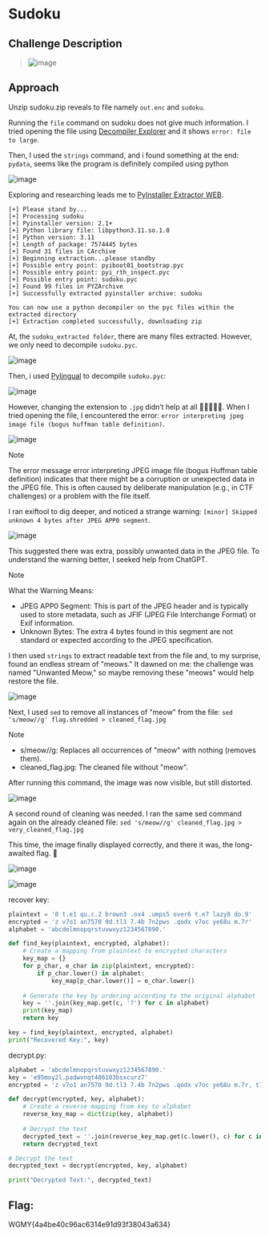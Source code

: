 # Sudoku

## Challenge Description
> ![image](https://github.com/user-attachments/assets/60f5d27d-4712-46be-b075-ce3f1688f924)


## Approach
Unzip sudoku.zip reveals to file namely `out.enc` and `sudoku`.

Running the `file` command on sudoku does not give much information. I tried opening the file using [Decompiler Explorer](https://dogbolt.org/) and it shows `error: file to large`. 


Then, I used the `strings` command, and i found something at the end: `pydata`, seems like the program is definitely compiled using python

![image](https://github.com/user-attachments/assets/7d8b1625-2696-421a-9fe9-39e6e54e5970)

Exploring and researching leads me to [PyInstaller Extractor WEB](https://pyinstxtractor-web.netlify.app/).

```
[+] Please stand by...
[+] Processing sudoku
[+] Pyinstaller version: 2.1+
[+] Python library file: libpython3.11.so.1.0
[+] Python version: 3.11
[+] Length of package: 7574445 bytes
[+] Found 31 files in CArchive
[+] Beginning extraction...please standby
[+] Possible entry point: pyiboot01_bootstrap.pyc
[+] Possible entry point: pyi_rth_inspect.pyc
[+] Possible entry point: sudoku.pyc
[+] Found 99 files in PYZArchive
[+] Successfully extracted pyinstaller archive: sudoku

You can now use a python decompiler on the pyc files within the extracted directory
[+] Extraction completed successfully, downloading zip
```

At, the `sudoku_extracted folder`, there are many files extracted. However, we only need to decompile `sudoku.pyc`.

![image](https://github.com/user-attachments/assets/8e90103f-226c-4769-88a7-590224422dc9)

Then, i used [Pylingual](https://pylingual.io/) to decompile `sudoku.pyc`:

![image](https://github.com/user-attachments/assets/1577a2a7-424b-441b-a04a-6112c758485f)


However, changing the extension to `.jpg` didn’t help at all 🤡🤡🤡🤡🤡. When I tried opening the file, I encountered the error:
`error interpreting jpeg image file (bogus huffman table definition)`.

![image](https://github.com/user-attachments/assets/60c61d75-563c-40b7-88dd-b878701b03b9)

> [!NOTE]  
> The error message error interpreting JPEG image file (bogus Huffman table definition) indicates that there might be a corruption or unexpected data in the JPEG file.
> This is often caused by deliberate manipulation (e.g., in CTF challenges) or a problem with the file itself.

I ran exiftool to dig deeper, and noticed a strange warning: `[minor] Skipped unknown 4 bytes after JPEG APP0 segment`.

![image](https://github.com/user-attachments/assets/2119c425-f635-43a9-909b-69a738f62dfc)

This suggested there was extra, possibly unwanted data in the JPEG file. To understand the warning better, I seeked help from ChatGPT.

> [!NOTE] 
> What the Warning Means:
> - JPEG APP0 Segment: This is part of the JPEG header and is typically used to store metadata, such as JFIF (JPEG File Interchange Format) or Exif information.
> - Unknown Bytes: The extra 4 bytes found in this segment are not standard or expected according to the JPEG specification.

I then used `strings` to extract readable text from the file and, to my surprise, found an endless stream of "meows." It dawned on me: the challenge was named "Unwanted Meow," so maybe removing these "meows" would help restore the file.

![image](https://github.com/user-attachments/assets/01521494-daaf-40fc-9d0c-cc3b2c622367)

Next, I used `sed` to remove all instances of "meow" from the file: `sed 's/meow//g' flag.shredded > cleaned_flag.jpg`

> [!NOTE] 
> - s/meow//g: Replaces all occurrences of "meow" with nothing (removes them).
> - cleaned_flag.jpg: The cleaned file without "meow".

After running this command, the image was now visible, but still distorted.

![image](https://github.com/user-attachments/assets/fd2079c9-d2ed-41dc-94ea-277b954e9c99)

A second round of cleaning was needed. I ran the same sed command again on the already cleaned file: `sed 's/meow//g' cleaned_flag.jpg > very_cleaned_flag.jpg`

This time, the image finally displayed correctly, and there it was, the long-awaited flag. 🎉

![image](https://github.com/user-attachments/assets/4979dec0-881f-43b4-beb5-53203dac1ebe)

![image](https://github.com/user-attachments/assets/ce72bde5-20cb-4b99-9e31-f2cf89e23d1f)

recover key:
```python
plaintext = '0 t.e1 qu.c.2 brown3 .ox4 .umps5 over6 t.e7 lazy8 do.9'
encrypted = 'z v7o1 an7570 9d.tl3 7.4b 7n2pws .qodx v7oc ye68u m.7r'
alphabet = 'abcdelmnopqrstuvwxyz1234567890.'

def find_key(plaintext, encrypted, alphabet):
    # Create a mapping from plaintext to encrypted characters
    key_map = {}
    for p_char, e_char in zip(plaintext, encrypted):
        if p_char.lower() in alphabet:
            key_map[p_char.lower()] = e_char.lower()
    
    # Generate the key by ordering according to the original alphabet
    key = ''.join(key_map.get(c, '?') for c in alphabet)
    print(key_map)
    return key

key = find_key(plaintext, encrypted, alphabet)
print("Recovered Key:", key)
```
decrypt.py:
```python
alphabet = 'abcdelmnopqrstuvwxyz1234567890.'
key = 'e95moy2l.padwvnqt486103bsxcurz7'
encrypted = 'z v7o1 an7570 9d.tl3 7.4b 7n2pws .qodx v7oc ye68u m.7r, t728{09er1bzbs9sx5sosu7719besr39zscbx}'

def decrypt(encrypted, key, alphabet):
    # Create a reverse mapping from key to alphabet
    reverse_key_map = dict(zip(key, alphabet))
    
    # Decrypt the text
    decrypted_text = ''.join(reverse_key_map.get(c.lower(), c) for c in encrypted)
    return decrypted_text

# Decrypt the text
decrypted_text = decrypt(encrypted, key, alphabet)

print("Decrypted Text:", decrypted_text)
```
## Flag: 
WGMY{4a4be40c96ac6314e91d93f38043a634}



   
